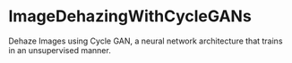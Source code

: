 # ImageDehazingWithCycleGANs
Dehaze Images using Cycle GAN, a neural network architecture that trains in an unsupervised manner. 
